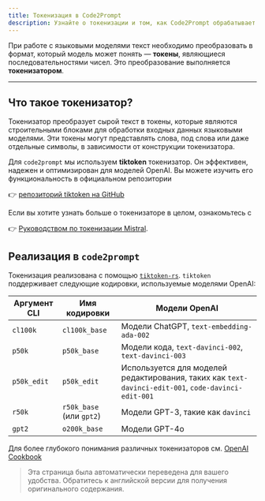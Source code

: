 ```yaml
---
title: Токенизация в Code2Prompt
description: Узнайте о токенизации и том, как Code2Prompt обрабатывает текст для больших языковых моделей.
---
```


При работе с языковыми моделями текст необходимо преобразовать в формат, который модель может понять — **токены**, являющиеся последовательностями чисел. Это преобразование выполняется **токенизатором**.

---

## Что такое токенизатор?

Токенизатор преобразует сырой текст в токены, которые являются строительными блоками для обработки входных данных языковыми моделями. Эти токены могут представлять слова, под слова или даже отдельные символы, в зависимости от конструкции токенизатора.

Для `code2prompt` мы используем **tiktoken** токенизатор. Он эффективен, надежен и оптимизирован для моделей OpenAI.
Вы можете изучить его функциональность в официальном репозитории

👉 [репозиторий tiktoken на GitHub](https://github.com/openai/tiktoken)

Если вы хотите узнать больше о токенизаторе в целом, ознакомьтесь с

👉 [Руководством по токенизации Mistral](https://docs.mistral.ai/guides/tokenization/).

## Реализация в `code2prompt`

Токенизация реализована с помощью [`tiktoken-rs`](https://github.com/zurawiki/tiktoken-rs). `tiktoken` поддерживает следующие кодировки, используемые моделями OpenAI:

| Аргумент CLI | Имя кодировки           | Модели OpenAI                                                             |
|----| ----------------------- | ------------------------------------------------------------------------- |
|`cl100k`| `cl100k_base`           | Модели ChatGPT, `text-embedding-ada-002`                                  |
|`p50k`| `p50k_base`             | Модели кода, `text-davinci-002`, `text-davinci-003`                       |
|`p50k_edit`| `p50k_edit`             | Используется для моделей редактирования, таких как `text-davinci-edit-001`, `code-davinci-edit-001` |
|`r50k`| `r50k_base` (или `gpt2`) | Модели GPT-3, такие как `davinci`                                               |
|`gpt2`| `o200k_base`            | Модели GPT-4o                                                             |

Для более глубокого понимания различных токенизаторов см. [OpenAI Cookbook](https://github.com/openai/openai-cookbook/blob/66b988407d8d13cad5060a881dc8c892141f2d5c/examples/How_to_count_tokens_with_tiktoken.ipynb)

> Эта страница была автоматически переведена для вашего удобства. Обратитесь к английской версии для получения оригинального содержания.
